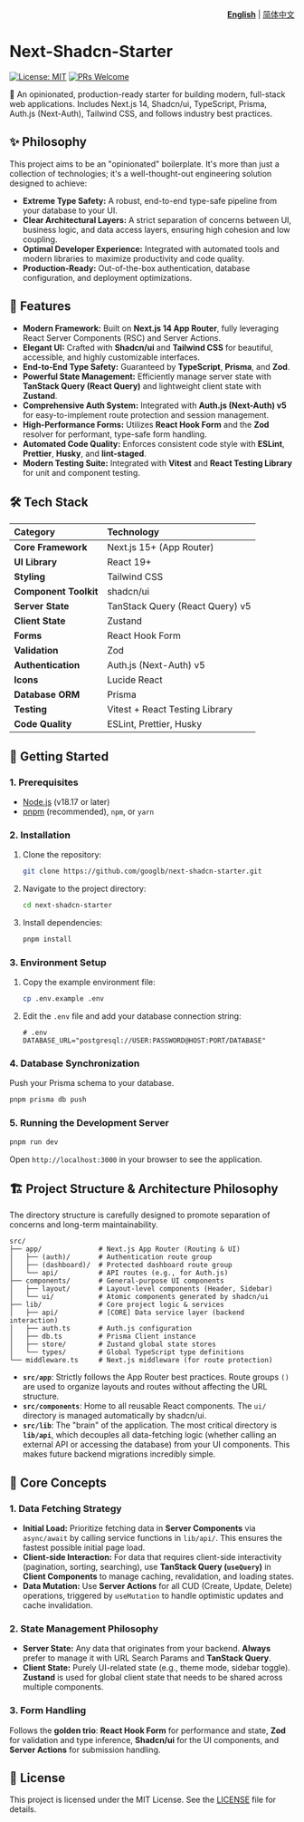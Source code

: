 <div align="right">
  <strong><a href="./README.md">English</a></strong> | <a href="./README.zh-CN.md">简体中文</a>
</div>

# Next-Shadcn-Starter

[![License: MIT](https://img.shields.io/badge/License-MIT-blue.svg)](https://opensource.org/licenses/MIT)
[![PRs Welcome](https://img.shields.io/badge/PRs-welcome-brightgreen.svg)](https://github.com/googlb/next-shadcn-starter/pulls)

🚀 An opinionated, production-ready starter for building modern, full-stack web applications. Includes Next.js 14, Shadcn/ui, TypeScript, Prisma, Auth.js (Next-Auth), Tailwind CSS, and follows industry best practices.

## ✨ Philosophy

This project aims to be an "opinionated" boilerplate. It's more than just a collection of technologies; it's a well-thought-out engineering solution designed to achieve:

- **Extreme Type Safety:** A robust, end-to-end type-safe pipeline from your database to your UI.
- **Clear Architectural Layers:** A strict separation of concerns between UI, business logic, and data access layers, ensuring high cohesion and low coupling.
- **Optimal Developer Experience:** Integrated with automated tools and modern libraries to maximize productivity and code quality.
- **Production-Ready:** Out-of-the-box authentication, database configuration, and deployment optimizations.

## 🚀 Features

- **Modern Framework:** Built on **Next.js 14 App Router**, fully leveraging React Server Components (RSC) and Server Actions.
- **Elegant UI:** Crafted with **Shadcn/ui** and **Tailwind CSS** for beautiful, accessible, and highly customizable interfaces.
- **End-to-End Type Safety:** Guaranteed by **TypeScript**, **Prisma**, and **Zod**.
- **Powerful State Management:** Efficiently manage server state with **TanStack Query (React Query)** and lightweight client state with **Zustand**.
- **Comprehensive Auth System:** Integrated with **Auth.js (Next-Auth) v5** for easy-to-implement route protection and session management.
- **High-Performance Forms:** Utilizes **React Hook Form** and the **Zod** resolver for performant, type-safe form handling.
- **Automated Code Quality:** Enforces consistent code style with **ESLint**, **Prettier**, **Husky**, and **lint-staged**.
- **Modern Testing Suite:** Integrated with **Vitest** and **React Testing Library** for unit and component testing.

## 🛠️ Tech Stack

| Category              | Technology                      |
| :-------------------- | :------------------------------ |
| **Core Framework**    | Next.js 15+ (App Router)        |
| **UI Library**        | React 19+                       |
| **Styling**           | Tailwind CSS                    |
| **Component Toolkit** | shadcn/ui                       |
| **Server State**      | TanStack Query (React Query) v5 |
| **Client State**      | Zustand                         |
| **Forms**             | React Hook Form                 |
| **Validation**        | Zod                             |
| **Authentication**    | Auth.js (Next-Auth) v5          |
| **Icons**             | Lucide React                    |
| **Database ORM**      | Prisma                          |
| **Testing**           | Vitest + React Testing Library  |
| **Code Quality**      | ESLint, Prettier, Husky         |

## 🏁 Getting Started

### 1. Prerequisites

- [Node.js](https://nodejs.org/en/) (v18.17 or later)
- [pnpm](https://pnpm.io/installation) (recommended), `npm`, or `yarn`

### 2. Installation

1.  Clone the repository:
    ```bash
    git clone https://github.com/googlb/next-shadcn-starter.git
    ```
2.  Navigate to the project directory:
    ```bash
    cd next-shadcn-starter
    ```
3.  Install dependencies:
    ```bash
    pnpm install
    ```

### 3. Environment Setup

1.  Copy the example environment file:
    ```bash
    cp .env.example .env
    ```
2.  Edit the `.env` file and add your database connection string:
    ```env
    # .env
    DATABASE_URL="postgresql://USER:PASSWORD@HOST:PORT/DATABASE"
    ```

### 4. Database Synchronization

Push your Prisma schema to your database.

```bash
pnpm prisma db push
```

### 5. Running the Development Server

```bash
pnpm run dev
```

Open `http://localhost:3000` in your browser to see the application.

## 🏗️ Project Structure & Architecture Philosophy

The directory structure is carefully designed to promote separation of concerns and long-term maintainability.

```
src/
├── app/              # Next.js App Router (Routing & UI)
│   ├── (auth)/       # Authentication route group
│   ├── (dashboard)/  # Protected dashboard route group
│   └── api/          # API routes (e.g., for Auth.js)
├── components/       # General-purpose UI components
│   ├── layout/       # Layout-level components (Header, Sidebar)
│   └── ui/           # Atomic components generated by shadcn/ui
├── lib/              # Core project logic & services
│   ├── api/          # [CORE] Data service layer (backend interaction)
│   ├── auth.ts       # Auth.js configuration
│   ├── db.ts         # Prisma Client instance
│   ├── store/        # Zustand global state stores
│   └── types/        # Global TypeScript type definitions
└── middleware.ts     # Next.js middleware (for route protection)
```

- **`src/app`**: Strictly follows the App Router best practices. Route groups `()` are used to organize layouts and routes without affecting the URL structure.
- **`src/components`**: Home to all reusable React components. The `ui/` directory is managed automatically by shadcn/ui.
- **`src/lib`**: The "brain" of the application. The most critical directory is **`lib/api`**, which decouples all data-fetching logic (whether calling an external API or accessing the database) from your UI components. This makes future backend migrations incredibly simple.

## 🧠 Core Concepts

### 1. Data Fetching Strategy

- **Initial Load:** Prioritize fetching data in **Server Components** via `async/await` by calling service functions in `lib/api/`. This ensures the fastest possible initial page load.
- **Client-side Interaction:** For data that requires client-side interactivity (pagination, sorting, searching), use **TanStack Query (`useQuery`)** in **Client Components** to manage caching, revalidation, and loading states.
- **Data Mutation:** Use **Server Actions** for all CUD (Create, Update, Delete) operations, triggered by `useMutation` to handle optimistic updates and cache invalidation.

### 2. State Management Philosophy

- **Server State:** Any data that originates from your backend. **Always** prefer to manage it with URL Search Params and **TanStack Query**.
- **Client State:** Purely UI-related state (e.g., theme mode, sidebar toggle). **Zustand** is used for global client state that needs to be shared across multiple components.

### 3. Form Handling

Follows the **golden trio**: **React Hook Form** for performance and state, **Zod** for validation and type inference, **Shadcn/ui** for the UI components, and **Server Actions** for submission handling.

## 📄 License

This project is licensed under the MIT License. See the [LICENSE](LICENSE) file for details.

